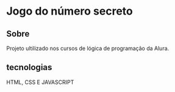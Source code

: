 <h1>Jogo do número secreto</h1>

<h2>Sobre</h2>
<p>Projeto ultilizado nos cursos de lógica de programação da Alura.</p>

## tecnologias 
HTML, CSS E JAVASCRIPT


